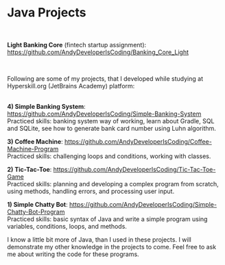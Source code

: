 # Java Projects

<br/>

**Light Banking Core** (fintech startup assignment): https://github.com/AndyDeveloperIsCoding/Banking_Core_Light 

<br/>

Following are some of my projects, that I developed while studying at Hyperskill.org (JetBrains Academy) platform: <br/>
<br/>

**4) Simple Banking System**: https://github.com/AndyDeveloperIsCoding/Simple-Banking-System <br/>
Practiced skills: banking system way of working, learn about Gradle, SQL and SQLite, see how to generate bank card number using Luhn algorithm.

**3) Coffee Machine**: https://github.com/AndyDeveloperIsCoding/Coffee-Machine-Program <br/>
Practiced skills: challenging loops and conditions, working with classes.

**2) Tic-Tac-Toe**: https://github.com/AndyDeveloperIsCoding/Tic-Tac-Toe-Game <br/>
Practiced skills: planning and developing a complex program from scratch, using methods, handling errors, and processing user input.

**1) Simple Chatty Bot**: https://github.com/AndyDeveloperIsCoding/Simple-Chatty-Bot-Program <br/>
Practiced skills: basic syntax of Java and write a simple program using variables, conditions, loops, and methods.

I know a little bit more of Java, than I used in these projects. I will demonstrate my other knowledge in the projects to come.
Feel free to ask me about writing the code for these programs.
